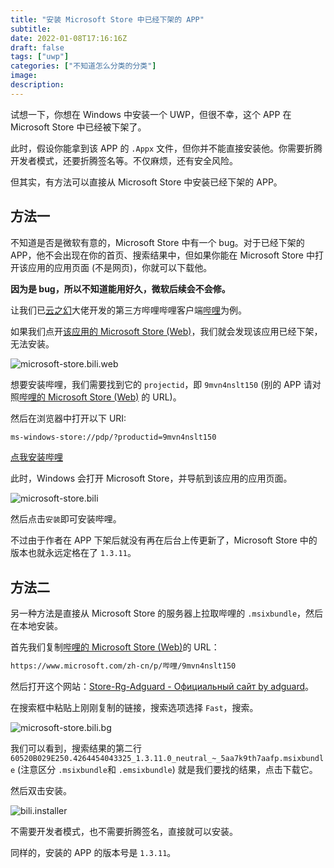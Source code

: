 ```yaml
---
title: "安装 Microsoft Store 中已经下架的 APP"
subtitle: 
date: 2022-01-08T17:16:16Z
draft: false
tags: ["uwp"]
categories: ["不知道怎么分类的分类"]
image: 
description: 
---
```


<!-- 
![](https://mogeko.github.io/blog-images/r/088/)
{{< spoiler >}}{{< /spoiler >}}
&emsp;&emsp;
 -->

试想一下，你想在 Windows 中安装一个 UWP，但很不幸，这个 APP 在 Microsoft Store 中已经被下架了。

此时，假设你能拿到该 APP 的 `.Appx` 文件，但你并不能直接安装他。你需要折腾开发者模式，还要折腾签名等。不仅麻烦，还有安全风险。

但其实，有方法可以直接从 Microsoft Store 中安装已经下架的 APP。

## 方法一

不知道是否是微软有意的，Microsoft Store 中有一个 bug。对于已经下架的 APP，他不会出现在你的首页、搜索结果中，但如果你能在 Microsoft Store 中打开该应用的应用页面 (不是网页)，你就可以下载他。

**因为是 bug，所以不知道能用好久，微软后续会不会修。**

让我们已[云之幻](https://github.com/Richasy)大佬开发的第三方哔哩哔哩客户端[哔哩](https://github.com/Richasy/Bili.Uwp)为例。

如果我们点开[该应用的 Microsoft Store (Web)](https://www.microsoft.com/zh-cn/p/%E5%93%94%E5%93%A9/9mvn4nslt150)，我们就会发现该应用已经下架，无法安装。

![microsoft-store.bili.web](https://mogeko.github.io/blog-images/r/088/microsoft-store.bili.web.png)

想要安装哔哩，我们需要找到它的 `projectid`，即 `9mvn4nslt150` (别的 APP 请对照[哔哩的 Microsoft Store (Web)](https://www.microsoft.com/zh-cn/p/%E5%93%94%E5%93%A9/9mvn4nslt150) 的 URL)。

然后在浏览器中打开以下 URI:

```txt
ms-windows-store://pdp/?productid=9mvn4nslt150
```

[点我安装哔哩](ms-windows-store://pdp/?productid=9mvn4nslt150)

此时，Windows 会打开 Microsoft Store，并导航到该应用的应用页面。

![microsoft-store.bili](https://mogeko.github.io/blog-images/r/088/microsoft-store.bili.png)

然后点击`安装`即可安装哔哩。

不过由于作者在 APP 下架后就没有再在后台上传更新了，Microsoft Store 中的版本也就永远定格在了 `1.3.11`。

## 方法二

另一种方法是直接从 Microsoft Store 的服务器上拉取哔哩的 `.msixbundle`，然后在本地安装。

首先我们复制[哔哩的 Microsoft Store (Web)](https://www.microsoft.com/zh-cn/p/%E5%93%94%E5%93%A9/9mvn4nslt150)的 URL：

```txt
https://www.microsoft.com/zh-cn/p/哔哩/9mvn4nslt150
```

然后打开这个网站：[Store-Rg-Adguard - Официальный сайт by adguard](https://store.rg-adguard.net)。

在搜索框中粘贴上刚刚复制的链接，搜索选项选择 `Fast`，搜索。

![microsoft-store.bili.bg](https://mogeko.github.io/blog-images/r/088/microsoft-store.bili.bg.png)

我们可以看到，搜索结果的第二行 `60520B029E250.4264454043325_1.3.11.0_neutral_~_5aa7k9th7aafp.msixbundle` (注意区分 `.msixbundle`和 `.emsixbundle`) 就是我们要找的结果，点击下载它。

然后双击安装。

![bili.installer](https://mogeko.github.io/blog-images/r/088/bili.installer.png)

不需要开发者模式，也不需要折腾签名，直接就可以安装。

同样的，安装的 APP 的版本号是 `1.3.11`。
